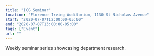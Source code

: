 ```yaml
---
title: "ICG Seminar"
location: "Florence Irving Auditorium, 1130 St Nicholas Avenue"
start: "2020-07-07T12:00:00-05:00"
end: "2020-07-07T13:00:00-05:00"
tags: ["Event"]
url: ""
---
```


Weekly seminar series showcasing department research.

<!-- endexcerpt -->
